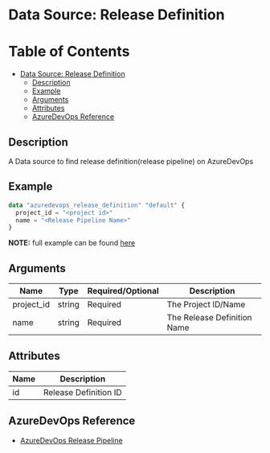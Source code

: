 # Data Source: Release Definition

Table of Contents
=================

   * [Data Source: Release Definition](#data-source-release-definition)
      * [Description](#description)
      * [Example](#example)
      * [Arguments](#arguments)
      * [Attributes](#attributes)
      * [AzureDevOps Reference](#azuredevops-reference)

## Description

A Data source to find release definition(release pipeline) on AzureDevOps

## Example

```terraform
data "azuredevops_release_definition" "default" {
  project_id = "<project id>"
  name = "<Release Pipeline Name>"
}
```

**NOTE:** full example can be found [here](../../examples/d/release_definition/main.tf)

## Arguments

| Name | Type | Required/Optional | Description |
|------|------|-------------------|-------------|
| project_id | string | Required | The Project ID/Name |
| name | string | Required | The Release Definition Name |

## Attributes

| Name | Description |
|------|-------------|
| id | Release Definition ID | 

## AzureDevOps Reference

- [AzureDevOps Release Pipeline](https://docs.microsoft.com/en-us/azure/devops/pipelines/get-started/what-is-azure-pipelines?view=azure-devops)
